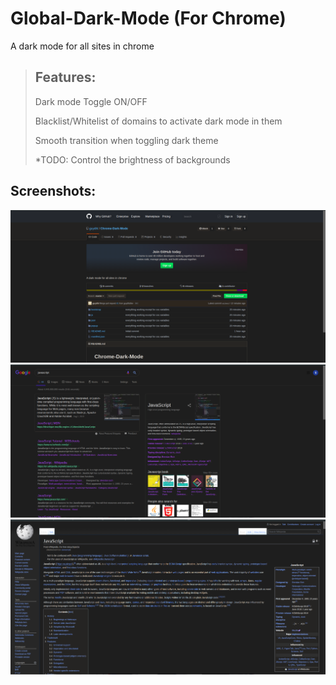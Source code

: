 # Global-Dark-Mode (For Chrome)
A dark mode for all sites in chrome

> ## Features:  
>
> Dark mode Toggle ON/OFF
>
> Blacklist/Whitelist of domains to activate dark mode in them
>
> Smooth transition when toggling dark theme
>
> *TODO: Control the brightness of backgrounds

## Screenshots:
![Github](screenshots/Github.png)
![Chrome](screenshots/Chrome.png)
![Wikipedia](screenshots/Wikipedia.png)
